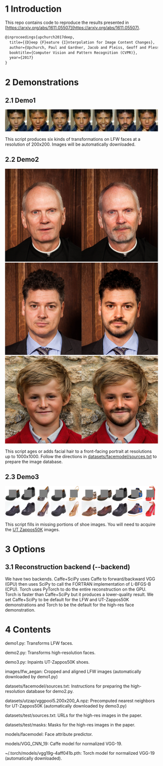 # 1 Introduction

This repo contains code to reproduce the results presented in [https://arxiv.org/abs/1611.05507](https://arxiv.org/abs/1611.05507).

```latex
@inproceedings{upchurch2017deep,
  title={{D}eep {F}eature {I}nterpolation for Image Content Changes},
  author={Upchurch, Paul and Gardner, Jacob and Pleiss, Geoff and Pless, Robert and Snavely, Noah and Bala, Kavita and Weinberger, Kilian},
  booktitle={Computer Vision and Pattern Recognition (CVPR)},
  year={2017}
}
```

# 2 Demonstrations

## 2.1 Demo1

![demo1](images/demo1_example.png)

This script produces six kinds of transformations on LFW faces at a resolution of 200x200. Images will be automatically downloaded.

## 2.2 Demo2

![demo2](images/demo2_senior.jpg) ![demo2](images/demo2_man.jpg) ![demo2](images/demo2_kid.jpg)

This script ages or adds facial hair to a front-facing portrait at resolutions up to 1000x1000. Follow the directions in [datasets/facemodel/sources.txt](../datasets/facemodel/sources.txt) to prepare the image database. 

## 2.3 Demo3

![demo3](images/demo3_example.png)

This script fills in missing portions of shoe images. You will need to acquire the [UT Zappos50K](http://vision.cs.utexas.edu/projects/finegrained/utzap50k/) images.

# 3 Options

## 3.1 Reconstruction backend (--backend)

We have two backends. Caffe+SciPy uses Caffe to forward/backward VGG
(GPU) then uses SciPy to call the FORTRAN implementation of L-BFGS-B
(CPU). Torch uses PyTorch to do the entire reconstruction on the
GPU. Torch is faster than Caffe+SciPy but it produces a lower-quality
result. We set Caffe+SciPy to be default for the LFW and UT-Zappos50K
demonstrations and Torch to be the default for the high-res face
demonstration.

# 4 Contents

demo1.py: Transforms LFW faces.

demo2.py: Transforms high-resolution faces.

demo3.py: Inpaints UT-Zappos50K shoes.

images/lfw_aegan: Cropped and aligned LFW images (automatically downloaded
by demo1.py)

datasets/facemodel/sources.txt: Instructions for preparing the
high-resolution database for demo2.py.

datasets/utzap/vggpool5.200x200_A.npz: Precomputed nearest neighbors
for UT-Zappos50K (automatically downloaded by demo3.py)

datasets/test/sources.txt: URLs for the high-res images in the paper.

datasets/test/masks: Masks for the high-res images in the paper.

models/facemodel: Face attribute predictor.

models/VGG_CNN_19: Caffe model for normalized VGG-19.

~/.torch/models/vgg19g-4aff041b.pth: Torch model for normalized VGG-19 (automatically downloaded).

